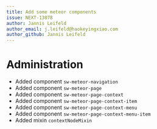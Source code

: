 ```yaml
---
title: Add some meteor components
issue: NEXT-13078
author: Jannis Leifeld
author_email: j.leifeld@haokeyingxiao.com 
author_github: Jannis Leifeld
---
```

# Administration
* Added component `sw-meteor-navigation`
* Added component `sw-meteor-page`
* Added component `sw-meteor-page-context`
* Added component `sw-meteor-page-context-item`
* Added component `sw-meteor-page-context-menu`
* Added component `sw-meteor-page-context-menu-item`
* Added mixin `contextNodeMixin`
